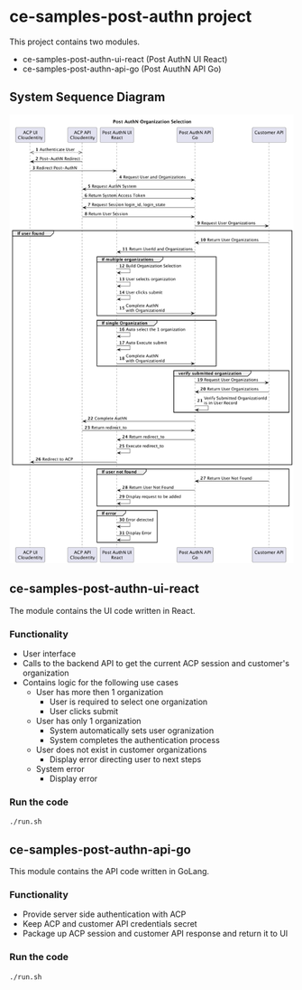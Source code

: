 # ce-samples-post-authn project

This project contains two modules.
- ce-samples-post-authn-ui-react (Post AuthN UI React)
- ce-samples-post-authn-api-go (Post AuuthN API Go)

## System Sequence Diagram

![](./ce-samples-post-authn-ui-react/docs/post-authn-flow.png)

## ce-samples-post-authn-ui-react

The module contains the UI code written in React.

### Functionality

- User interface
- Calls to the backend API to get the current ACP session and customer's organization
- Contains logic for the following use cases
  - User has more then 1 organization
    - User is required to select one organization
    - User clicks submit
  - User has only 1 organization
    - System automatically sets user ogranization
    - System completes the authentication process
  - User does not exist in customer organizations
    - Display error directing user to next steps
  - System error
    - Display error

### Run the code

```
./run.sh
```

## ce-samples-post-authn-api-go

This module contains the API code written in GoLang.

### Functionality

- Provide server side authentication with ACP
- Keep ACP and customer API credentials secret
- Package up ACP session and customer API response and return it to UI

### Run the code

```
./run.sh
```
